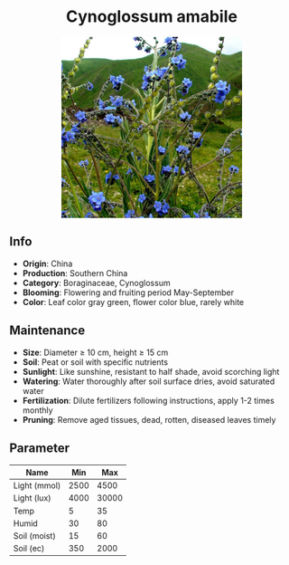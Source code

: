 <h1 align='center'>Cynoglossum amabile</h1>
<p align="center">
    <img 
        align='center'
        width='320'
        src="../images/cynoglossum amabile.png" 
        alt='Cynoglossum amabile' />
</p>

## Info

 - **Origin**: China
 - **Production**: Southern China
 - **Category**: Boraginaceae, Cynoglossum
 - **Blooming**: Flowering and fruiting period May-September
 - **Color**: Leaf color gray green, flower color blue, rarely white

## Maintenance

 - **Size**: Diameter ≥ 10 cm, height ≥ 15 cm
 - **Soil**: Peat or soil with specific nutrients
 - **Sunlight**: Like sunshine, resistant to half shade, avoid scorching light
 - **Watering**: Water thoroughly after soil surface dries, avoid saturated water
 - **Fertilization**: Dilute fertilizers following instructions, apply 1-2 times monthly
 - **Pruning**: Remove aged tissues, dead, rotten, diseased leaves timely

## Parameter

| Name         | Min  | Max   |
|--------------|------|-------|
| Light (mmol) | 2500 | 4500  |
| Light (lux)  | 4000 | 30000 |
| Temp         | 5    | 35    |
| Humid        | 30   | 80    |
| Soil (moist) | 15   | 60    |
| Soil (ec)    | 350  | 2000  |